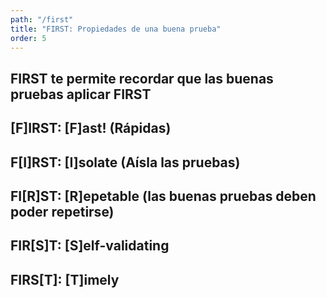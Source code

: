 ```yaml
---
path: "/first"
title: "FIRST: Propiedades de una buena prueba"
order: 5
---
```


## FIRST te permite recordar que las buenas pruebas aplicar FIRST

## [F]IRST: [F]ast! (Rápidas)

## F[I]RST: [I]solate (Aísla las pruebas)

## FI[R]ST: [R]epetable (las buenas pruebas deben poder repetirse)

## FIR[S]T: [S]elf-validating

## FIRS[T]: [T]imely
